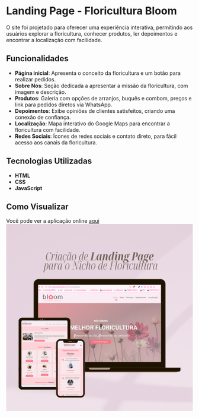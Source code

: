 # Landing Page - Floricultura Bloom

 O site foi projetado para oferecer uma experiência interativa, permitindo aos usuários explorar a floricultura, conhecer produtos, ler depoimentos e encontrar a localização com facilidade.

## Funcionalidades

- **Página inicial**: Apresenta o conceito da floricultura e um botão para realizar pedidos.
- **Sobre Nós**: Seção dedicada a apresentar a missão da floricultura, com imagem e descrição.
- **Produtos**: Galeria com opções de arranjos, buquês e combom, preços e link para pedidos diretos via WhatsApp.
- **Depoimentos**: Exibe opiniões de clientes satisfeitos, criando uma conexão de confiança.
- **Localização**: Mapa interativo do Google Maps para encontrar a floricultura com facilidade.
- **Redes Sociais**: Ícones de redes sociais e contato direto, para fácil acesso aos canais da floricultura.

## Tecnologias Utilizadas

- **HTML**
- **CSS**
- **JavaScript**

## Como Visualizar
Você pode ver a aplicação online [aqui](https://gabrielabade.github.io/floricultura/)
![Preview do projeto](./assets/mockup-floricultura.png)